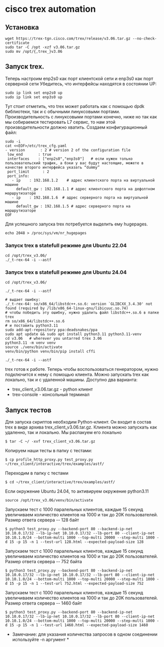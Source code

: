# cisco trex automation 

## Установка
```
wget https://trex-tgn.cisco.com/trex/release/v3.06.tar.gz --no-check-certificate
sudo tar -C /opt -xzf v3.06.tar.gz
sudo mv /opt/{,trex_}v3.06
```

## Запуск trex. 
Теперь настроим enp2s0 как порт клиентской сети и enp3s0 как порт серверной сети
Убедитесь, что интерфейсы находятся в состоянии UP:
```
sudo ip link set enp2s0 up
sudo ip link set enp3s0 up
```

Тут стоит отметить, что trex может работать как с помощью dpdk библиотеки, так и с обычными линуксовыми портами. Производительность с линуксовыми портами конечно, ниже но так как мы собираемся тестировать L7 сервис, то нам этой производительности должно хватить. Создаем конфигурационный файл:
 ```
sudo -i 
cat <<EOF>/etc/trex_cfg.yaml
- version       : 2 # version 2 of the configuration file
  low_end       : true
  interfaces    : ["enp2s0","enp3s0"]   # если нужен только пользовательский трафик, а бэки у вас будут настоящие, можете в качестве второго интерфейса указать “dummy”
  port_limit      : 2
  port_info: 
    - ip    : 192.168.1.2    # адрес клиентского порта на виртуальной машине 
      default_gw : 192.168.1.1 # адрес клиентского порта на дефолтном маршрутизаторе
    - ip    : 192.168.1.6  # адрес серверного порта на виртуальной машине
      default_gw : 192.168.1.5 # адрес серверного порта на маршрутизаторе
EOF
```

Для успешного запуска trex потребуется выделить ему hugepages.
```
echo 2048 > /proc/sys/vm/nr_hugepages
```

### Запуск trex в statefull режиме для Ubuntu 22.04
```
cd /opt/trex_v3.06/
./_t-rex-64 -i --astf
```

### Запуск trex в statefull режиме для Ubuntu 24.04
```
cd /opt/trex_v3.06/

./_t-rex-64 -i --astf

# выдает ошибку:
./_t-rex-64: so/x86_64/libstdc++.so.6: version `GLIBCXX_3.4.30' not found (required by /lib/x86_64-linux-gnu/libicuuc.so.74)
# чтобы победить эту ошибку, нужно удалить файл libstdc++.so.6 в папке trex
rm so/x86_64/libstdc++.so.6
# и поставить python3.11
sudo add-apt-repository ppa:deadsnakes/ppa
sudo apt update && sudo apt install python3.11 python3.11-venv
cd v3.06   # wherever you untarred trex 3.06
python3.11 -m venv venv
source ./venv/bin/activate
venv/bin/python venv/bin/pip install cffi

./_t-rex-64 -i --astf
```
trex готов к работе. Теперь чтобы воспользоваться генератором, нужно подключится к нему с помощью клиента. Можно запускать trex как локально, так и с удаленной машины. Доступно два варианта:
* trex_client_v3.06.tar.gz - python клиент
* trex-console - консольный терминал


## Запуск тестов

Для запуска скриптов необходим Python-клиент. Он входит в состав trex в виде архива trex_client_v3.06.tar.gz. Клиента можно запускать как удаленно, так и локально. Мы распакуем его локально
```
$ tar -C ~/ -xvf trex_client_v3.06.tar.gz
```
Копируем наши тесты в папку с тестами:
```
$ cp profile_http_proxy.py test_proxy.py ~/trex_client/interactive/trex/examples/astf/
```
Переходим в папку с тестами
```
$ cd ~/trex_client/interactive/trex/examples/astf/
```
Eсли окружение Ubuntu 24.04, то активируем окружение python3.11
```
source /opt/trex_v3.06/venv/bin/activate
```

Запускаем тест с 1000 паралельных клиентов, каждые 15 секунд увеличиваем количество клиентов на 1000 и так до 20K пользователей. Размер ответа сервера -- 128 байт
```
$ python3 test_proxy.py --backend-port 80 --backend-ip-net 10.10.0.17/32 --lb-ip-net 10.10.0.17/32 --lb-port 80 --client-ip-net 10.10.1.0/24 --bottom-multi 1000 --top-multi 20000 --step-multi 1000 -d 15 -p 15 -n 1 --test-url 128.html --expected-payload-size 128
```
Запускаем тест с 1000 паралельных клиентов, каждые 15 секунд увеличиваем количество клиентов на 1000 и так до 20K пользователей. Размер ответа сервера -- 752 байта
```
$ python3 test_proxy.py --backend-port 80 --backend-ip-net 10.10.0.17/32 --lb-ip-net 10.10.0.17/32 --lb-port 80 --client-ip-net 10.10.1.0/24 --bottom-multi 1000 --top-multi 20000 --step-multi 1000 -d 15 -p 15 -n 1 --test-url 752.html --expected-payload-size 752
```
Запускаем тест с 1000 паралельных клиентов, каждые 15 секунд увеличиваем количество клиентов на 1000 и так до 20K пользователей. Размер ответа сервера -- 1460 байт
```
$ python3 test_proxy.py --backend-port 80 --backend-ip-net 10.10.0.17/32 --lb-ip-net 10.10.0.17/32 --lb-port 80 --client-ip-net 10.10.1.0/24 --bottom-multi 1000 --top-multi 20000 --step-multi 1000 -d 15 -p 15 -n 1 --test-url 1460.html --expected-payload-size 1460
```
* Замечание: для указания количества запросов в одном соединении используйте -n аргумент *
